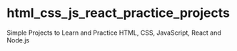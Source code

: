 # html_css_js_react_practice_projects
Simple Projects to Learn and Practice HTML, CSS, JavaScript, React and Node.js 
